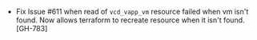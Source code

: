 * Fix Issue #611 when read of `vcd_vapp_vm` resource failed when vm isn't found. Now allows terraform to recreate resource when it isn't found. [GH-783]